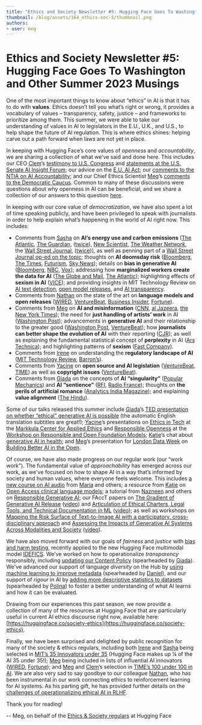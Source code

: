 ```yaml
---
title: "Ethics and Society Newsletter #5: Hugging Face Goes To Washington and Other Summer 2023 Musings"
thumbnail: /blog/assets/164_ethics-soc-5/thumbnail.png
authors:
- user: meg
---
```





# Ethics and Society Newsletter #5: Hugging Face Goes To Washington and Other Summer 2023 Musings


One of the most important things to know about “ethics” in AI is that it has to do with **values**. Ethics doesn’t tell you what’s right or wrong, it provides a vocabulary of values – transparency, safety, justice – and frameworks to prioritize among them. This summer, we were able to take our understanding of values in AI to legislators in the E.U., U.K., and U.S., to help shape the future of AI regulation. This is where ethics shines: helping carve out a path forward when laws are not yet in place.

In keeping with Hugging Face’s core values of *openness* and *accountability*, we are sharing a collection of what we’ve said and done here.  This includes our CEO [Clem](https://huggingface.co/clem)’s [testimony to U.S. Congress](https://twitter.com/ClementDelangue/status/1673348676478025730) and [statements at the U.S. Senate AI Insight Forum](https://twitter.com/ClementDelangue/status/1702095553503412732); our advice on the [E.U. AI Act](https://huggingface.co/blog/eu-ai-act-oss); our [comments to the NTIA on AI Accountability](https://huggingface.co/blog/policy-ntia-rfc); and our Chief Ethics Scientist [Meg](https://huggingface.co/meg)’s [comments to the Democratic Caucus](assets/164_ethics-soc-5/meg_dem_caucus.pdf). Common to many of these discussions were questions about why openness in AI can be beneficial, and we share a collection of our answers to this question [here](assets/164_ethics-soc-5/why_open.md).

In keeping with our core value of *democratization*, we have also spent a lot of time speaking publicly, and have been privileged to speak with journalists in order to help explain what’s happening in the world of AI right now. This includes:
- Comments from [Sasha](https://huggingface.co/sasha) on **AI’s energy use and carbon emissions** ([The Atlantic](https://www.theatlantic.com/technology/archive/2023/08/ai-carbon-emissions-data-centers/675094/), [The Guardian](https://www.theguardian.com/technology/2023/aug/01/techscape-environment-cost-ai-artificial-intelligence), ([twice](https://www.theguardian.com/technology/2023/jun/08/artificial-intelligence-industry-boom-environment-toll)), [New Scientist](https://www.newscientist.com/article/2381859-shifting-where-data-is-processed-for-ai-can-reduce-environmental-harm/), [The Weather Network](https://www.theweathernetwork.com/en/news/climate/causes/how-energy-intensive-are-ai-apps-like-chatgpt), the [Wall Street Journal](https://www.wsj.com/articles/artificial-intelligence-technology-energy-a3a1a8a7), ([twice](https://www.wsj.com/articles/artificial-intelligence-can-make-companies-greener-but-it-also-guzzles-energy-7c7b678))), as well as penning part of a [Wall Street Journal op-ed on the topic](https://www.wsj.com/articles/artificial-intelligence-technology-energy-a3a1a8a7); thoughts on **AI doomsday risk** ([Bloomberg](https://www.bnnbloomberg.ca/ai-doomsday-scenarios-are-gaining-traction-in-silicon-valley-1.1945116), [The Times](https://www.thetimes.co.uk/article/everything-you-need-to-know-about-ai-but-were-afraid-to-ask-g0q8sq7zv), [Futurism](https://futurism.com/the-byte/ai-expert-were-all-going-to-die), [Sky News](https://www.youtube.com/watch?v=9Auq9mYxFEE)); details on **bias in generative AI** ([Bloomberg](https://www.bloomberg.com/graphics/2023-generative-ai-bias/), [NBC](https://www.nbcnews.com/news/asian-america/tool-reducing-asian-influence-ai-generated-art-rcna89086), [Vox](https://www.vox.com/technology/23738987/racism-ai-automated-bias-discrimination-algorithm)); addressing how **marginalized workers create the data for AI** ([The Globe and Mail](https://www.theglobeandmail.com/business/article-ai-data-gig-workers/), [The Atlantic](https://www.theatlantic.com/technology/archive/2023/07/ai-chatbot-human-evaluator-feedback/674805/)); highlighting effects of **sexism in AI** ([VICE](https://www.vice.com/en/article/g5ywp7/you-know-what-to-do-boys-sexist-app-lets-men-rate-ai-generated-women)); and providing insights in MIT Technology Review on [AI text detection](https://www.technologyreview.com/2023/07/07/1075982/ai-text-detection-tools-are-really-easy-to-fool/), [open model releases](https://www.technologyreview.com/2023/07/18/1076479/metas-latest-ai-model-is-free-for-all/), and [AI transparency](https://www.technologyreview.com/2023/07/25/1076698/its-high-time-for-more-ai-transparency/).
- Comments from [Nathan](https://huggingface.co/natolambert) on the state of the art on **language models and open releases** ([WIRED](https://www.wired.com/story/metas-open-source-llama-upsets-the-ai-horse-race/), [VentureBeat](https://venturebeat.com/business/todays-ai-is-not-science-its-alchemy-what-that-means-and-why-that-matters-the-ai-beat/), [Business Insider](https://www.businessinsider.com/chatgpt-openai-moat-in-ai-wars-llama2-shrinking-2023-7), [Fortune](https://fortune.com/2023/07/18/meta-llama-2-ai-open-source-700-million-mau/)).
- Comments from [Meg](https://huggingface.co/meg) on **AI and misinformation** ([CNN](https://www.cnn.com/2023/07/17/tech/ai-generated-election-misinformation-social-media/index.html), [al Jazeera](https://www.youtube.com/watch?v=NuLOUzU8P0c), [the New York Times](https://www.nytimes.com/2023/07/18/magazine/wikipedia-ai-chatgpt.html)); the need for **just handling of artists’ work** in AI ([Washington Post](https://www.washingtonpost.com/technology/2023/07/16/ai-programs-training-lawsuits-fair-use/)); advancements in **generative AI** and their relationship to the greater good ([Washington Post](https://www.washingtonpost.com/technology/2023/09/20/openai-dall-e-image-generator/), [VentureBeat](https://venturebeat.com/ai/generative-ai-secret-sauce-data-scraping-under-attack/)); how **journalists can better shape the evolution of AI** with their reporting ([CJR](https://www.cjr.org/analysis/how-to-report-better-on-artificial-intelligence.php)); as well as explaining the fundamental statistical concept of **perplexity** in AI ([Ars Technica](https://arstechnica.com/information-technology/2023/07/why-ai-detectors-think-the-us-constitution-was-written-by-ai/)); and highlighting patterns of **sexism** ([Fast Company](https://www.fastcompany.com/90952272/chuck-schumer-ai-insight-forum)).
- Comments from [Irene](https://huggingface.co/irenesolaiman) on understanding the **regulatory landscape of AI** ([MIT Technology Review](https://www.technologyreview.com/2023/09/11/1079244/what-to-know-congress-ai-insight-forum-meeting/),  [Barron’s](https://www.barrons.com/articles/artificial-intelligence-chips-technology-stocks-roundtable-74b256fd)).
- Comments from [Yacine](https://huggingface.co/yjernite) on **open source and AI legislation** ([VentureBeat](https://venturebeat.com/ai/hugging-face-github-and-more-unite-to-defend-open-source-in-eu-ai-legislation/), [TIME](https://time.com/6308604/meta-ai-access-open-source/)) as well as **copyright issues** ([VentureBeat](https://venturebeat.com/ai/potential-supreme-court-clash-looms-over-copyright-issues-in-generative-ai-training-data/)).
- Comments from [Giada](https://huggingface.co/giadap) on the concepts of **AI “singularity”** ([Popular Mechanics](https://www.popularmechanics.com/technology/security/a43929371/ai-singularity-dangers/)) and **AI “sentience”** ([RFI](https://www.rfi.fr/fr/technologies/20230612-pol%C3%A9mique-l-intelligence-artificielle-ange-ou-d%C3%A9mon), [Radio France](https://www.radiofrance.fr/franceculture/podcasts/le-temps-du-debat/l-intelligence-artificielle-est-elle-un-nouvel-humanisme-9822329)); thoughts on **the perils of artificial romance** ([Analytics India Magazine](https://analyticsindiamag.com/the-perils-of-artificial-romance/)); and explaining **value alignment** ([The Hindu](https://www.thehindu.com/sci-tech/technology/ai-alignment-cant-be-solved-as-openai-says/article67063877.ece)).

Some of our talks released this summer include [Giada](https://huggingface.co/giadap)’s [TED presentation on whether “ethical” generative AI is possible](https://youtu.be/NreFQFKahxw?si=49UoQeEw5IyRSRo7) (the automatic English translation subtitles are great!); [Yacine](https://huggingface.co/yjernite)’s presentations on [Ethics in Tech](https://docs.google.com/presentation/d/1viaOjX4M1m0bydZB0DcpW5pSAgK1m1CPPtTZz7zsZnE/) at the [Markkula Center for Applied Ethics](https://www.scu.edu/ethics/focus-areas/technology-ethics/) and [Responsible Openness](https://www.youtube.com/live/75OBTMu5UEc?feature=shared&t=10140) at the [Workshop on Responsible and Open Foundation Models](https://sites.google.com/view/open-foundation-models); [Katie](https://huggingface.co/katielink)’s chat about [generative AI in health](https://www.youtube.com/watch?v=_u-PQyM_mvE); and [Meg](https://huggingface.co/meg)’s presentation for [London Data Week](https://www.turing.ac.uk/events/london-data-week) on [Building Better AI in the Open](https://london.sciencegallery.com/blog/watch-again-building-better-ai-in-the-open).

Of course, we have also made progress on our regular work (our “work work”). The fundamental value of *approachability* has emerged across our work, as we've focused on how to shape AI in a way that’s informed by society and human values, where everyone feels welcome. This includes [a new course on AI audio](https://huggingface.co/learn/audio-course/) from [Maria](https://huggingface.co/MariaK) and others; a resource from [Katie](https://huggingface.co/katielink) on [Open Access clinical language models](https://www.linkedin.com/feed/update/urn:li:activity:7107077224758923266/); a tutorial from [Nazneen](https://huggingface.co/nazneen) and others on [Responsible Generative AI](https://www.youtube.com/watch?v=gn0Z_glYJ90&list=PLXA0IWa3BpHnrfGY39YxPYFvssnwD8awg&index=13&t=1s); our FAccT papers on [The Gradient of Generative AI Release](https://dl.acm.org/doi/10.1145/3593013.3593981) ([video](https://youtu.be/8_-QTw8ugas?si=RG-NO1v3SaAMgMRQ)) and [Articulation of Ethical Charters, Legal Tools, and Technical Documentation in ML](https://dl.acm.org/doi/10.1145/3593013.3594002) ([video](https://youtu.be/ild63NtxTpI?si=jPlIBAL6WLtTHUwt)); as well as workshops on [Mapping the Risk Surface of Text-to-Image AI with a participatory, cross-disciplinary approach](https://avidml.org/events/tti2023/) and [Assessing the Impacts of Generative AI Systems Across Modalities and Society](https://facctconference.org/2023/acceptedcraft#modal) ([video](https://youtu.be/yJMlK7PSHyI?si=UKDkTFEIQ_rIbqhd)). 

We have also moved forward with our goals of *fairness* and *justice* with [bias and harm testing](https://huggingface.co/HuggingFaceM4/idefics-80b-instruct#bias-risks-and-limitations), recently applied to the new Hugging Face multimodal model [IDEFICS](https://huggingface.co/HuggingFaceM4/idefics-80b-instruct). We've worked on how to operationalize *transparency* responsibly, including [updating our Content Policy](https://huggingface.co/blog/content-guidelines-update) (spearheaded by [Giada](https://huggingface.co/giadap)). We've advanced our support of language *diversity* on the Hub by [using machine learning to improve metadata](https://huggingface.co/blog/huggy-lingo) (spearheaded by [Daniel](https://huggingface.co/davanstrien)), and our support of *rigour* in AI by [adding more descriptive statistics to datasets](https://twitter.com/polinaeterna/status/1707447966355563000) (spearheaded by [Polina](https://huggingface.co/polinaeterna)) to foster a better understanding of what AI learns and how it can be evaluated.

Drawing from our experiences this past season, we now provide a collection of many of the resources at Hugging Face that are particularly useful in current AI ethics discourse right now, available here: [https://huggingface.co/society-ethics](https://huggingface.co/society-ethics). 

Finally, we have been surprised and delighted by public recognition for many of the society & ethics regulars, including both [Irene](https://www.technologyreview.com/innovator/irene-solaiman/) and [Sasha](https://www.technologyreview.com/innovator/sasha-luccioni/) being selected in [MIT’s 35 Innovators under 35](https://www.technologyreview.com/innovators-under-35/artificial-intelligence-2023/) (Hugging Face makes up ¼ of the AI 35 under 35!); [Meg](https://huggingface.co/meg) being included in lists of influential AI innovators ([WIRED](https://www.wired.com/story/meet-the-humans-trying-to-keep-us-safe-from-ai/), [Fortune](https://fortune.com/2023/06/13/meet-top-ai-innovators-impact-on-business-society-chatgpt-deepmind-stability/)); and [Meg](https://huggingface.co/meg) and [Clem](https://huggingface.co/clem)’s selection in [TIME’s 100 under 100 in AI](https://time.com/collection/time100-ai/).  We are also very sad to say goodbye to our colleague [Nathan](https://huggingface.co/natolambert), who has been instrumental in our work connecting ethics to reinforcement learning for AI systems. As his parting gift, he has provided further details on the [challenges of operationalizing ethical AI in RLHF](https://www.interconnects.ai/p/operationalizing-responsible-rlhf).

Thank you for reading!

\-\- Meg, on behalf of the [Ethics & Society regulars](https://huggingface.co/spaces/society-ethics/about) at Hugging Face
